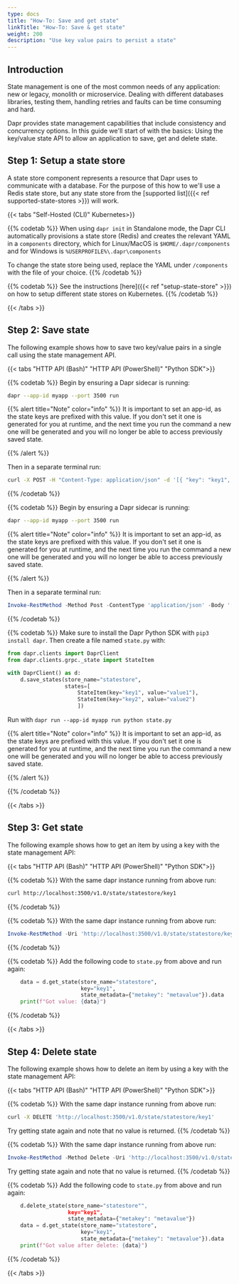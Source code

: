 ```yaml
---
type: docs
title: "How-To: Save and get state"
linkTitle: "How-To: Save & get state"
weight: 200
description: "Use key value pairs to persist a state"
---
```


## Introduction

State management is one of the most common needs of any application: new or legacy, monolith or microservice.
Dealing with different databases libraries, testing them, handling retries and faults can be time consuming and hard.

Dapr provides state management capabilities that include consistency and concurrency options.
In this guide we'll start of with the basics: Using the key/value state API to allow an application to save, get and delete state.

## Step 1: Setup a state store

A state store component represents a resource that Dapr uses to communicate with a database.
For the purpose of this how to we'll use a Redis state store, but any state store from the [supported list]({{< ref supported-state-stores >}}) will work.

{{< tabs "Self-Hosted (CLI)" Kubernetes>}}

{{% codetab %}}
When using `dapr init` in Standalone mode, the Dapr CLI automatically provisions a state store (Redis) and creates the relevant YAML in a `components` directory, which for Linux/MacOS is `$HOME/.dapr/components` and for Windows is `%USERPROFILE%\.dapr\components`

To change the state store being used, replace the YAML under `/components` with the file of your choice.
{{% /codetab %}}

{{% codetab %}}
See the instructions [here]({{< ref "setup-state-store" >}}) on how to setup different state stores on Kubernetes.
{{% /codetab %}}

{{< /tabs >}}

## Step 2: Save state

The following example shows how to save two key/value pairs in a single call using the state management API.

{{< tabs "HTTP API (Bash)" "HTTP API (PowerShell)" "Python SDK">}}

{{% codetab %}}
Begin by ensuring a Dapr sidecar is running:
```bash
dapr --app-id myapp --port 3500 run
```
{{% alert title="Note" color="info" %}}
It is important to set an app-id, as the state keys are prefixed with this value. If you don't set it one is generated for you at runtime, and the next time you run the command a new one will be generated and you will no longer be able to access previously saved state.

{{% /alert %}}

Then in a separate terminal run:
```bash
curl -X POST -H "Content-Type: application/json" -d '[{ "key": "key1", "value": "value1"}, { "key": "key2", "value": "value2"}]' http://localhost:3500/v1.0/state/statestore
```
{{% /codetab %}}

{{% codetab %}}
Begin by ensuring a Dapr sidecar is running:
```bash
dapr --app-id myapp --port 3500 run
```

{{% alert title="Note" color="info" %}}
It is important to set an app-id, as the state keys are prefixed with this value. If you don't set it one is generated for you at runtime, and the next time you run the command a new one will be generated and you will no longer be able to access previously saved state.

{{% /alert %}}

Then in a separate terminal run:
```powershell
Invoke-RestMethod -Method Post -ContentType 'application/json' -Body '[{ "key": "key1", "value": "value1"}, { "key": "key2", "value": "value2"}]' -Uri 'http://localhost:3500/v1.0/state/statestore'
```
{{% /codetab %}}

{{% codetab %}}
Make sure to install the Dapr Python SDK with `pip3 install dapr`. Then create a file named `state.py` with:
```python
from dapr.clients import DaprClient
from dapr.clients.grpc._state import StateItem

with DaprClient() as d:
    d.save_states(store_name="statestore",
                  states=[
                      StateItem(key="key1", value="value1"),
                      StateItem(key="key2", value="value2")
                      ])

```

Run with `dapr run --app-id myapp run python state.py`

{{% alert title="Note" color="info" %}}
It is important to set an app-id, as the state keys are prefixed with this value. If you don't set it one is generated for you at runtime, and the next time you run the command a new one will be generated and you will no longer be able to access previously saved state.

{{% /alert %}}

{{% /codetab %}}

{{< /tabs >}}

## Step 3: Get state

The following example shows how to get an item by using a key with the state management API:

{{< tabs "HTTP API (Bash)" "HTTP API (PowerShell)" "Python SDK">}}

{{% codetab %}}
With the same dapr instance running from above run:
```bash
curl http://localhost:3500/v1.0/state/statestore/key1
```
{{% /codetab %}}

{{% codetab %}}
With the same dapr instance running from above run:
```powershell
Invoke-RestMethod -Uri 'http://localhost:3500/v1.0/state/statestore/key1'
```
{{% /codetab %}}

{{% codetab %}}
Add the following code to `state.py` from above and run again:
```python
    data = d.get_state(store_name="statestore",
                       key="key1",
                       state_metadata={"metakey": "metavalue"}).data
    print(f"Got value: {data}")
```
{{% /codetab %}}

{{< /tabs >}}

## Step 4: Delete state

The following example shows how to delete an item by using a key with the state management API:

{{< tabs "HTTP API (Bash)" "HTTP API (PowerShell)" "Python SDK">}}

{{% codetab %}}
With the same dapr instance running from above run:
```bash
curl -X DELETE 'http://localhost:3500/v1.0/state/statestore/key1'
```
Try getting state again and note that no value is returned.
{{% /codetab %}}

{{% codetab %}}
With the same dapr instance running from above run:
```powershell
Invoke-RestMethod -Method Delete -Uri 'http://localhost:3500/v1.0/state/statestore/key1'
```
Try getting state again and note that no value is returned.
{{% /codetab %}}

{{% codetab %}}
Add the following code to `state.py` from above and run again:
```python
    d.delete_state(store_name="statestore"",
                   key="key1",
                   state_metadata={"metakey": "metavalue"})
    data = d.get_state(store_name="statestore",
                       key="key1",
                       state_metadata={"metakey": "metavalue"}).data
    print(f"Got value after delete: {data}")
```
{{% /codetab %}}

{{< /tabs >}}
